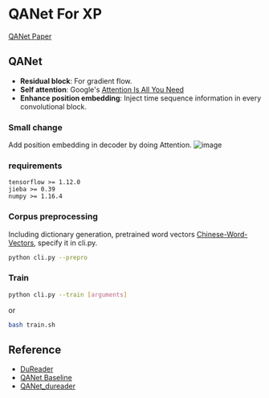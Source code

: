 # QANet For XP

[QANet Paper](https://arxiv.org/abs/1804.09541)

## QANet
- **Residual block**: For gradient flow.
- **Self attention**: Google's [Attention Is All You Need](https://arxiv.org/abs/1706.03762)
- **Enhance position embedding**: Inject time sequence information in every convolutional block.

### Small change
Add position embedding in decoder by doing Attention.
![image](https://github.com/lizhaoliu-Lec/QANet_dureader/blob/master/images/equation.png)

### requirements
```
tensorflow >= 1.12.0
jieba >= 0.39
numpy >= 1.16.4
```

### Corpus preprocessing
Including dictionary generation, pretrained word vectors [Chinese-Word-Vectors](https://github.com/Embedding/Chinese-Word-Vectors), specify it in cli.py.

```bash
python cli.py --prepro
```

### Train
```bash
python cli.py --train [arguments]
```

or
```bash
bash train.sh
```

## Reference
- [DuReader](https://github.com/baidu/DuReader)
- [QANet Baseline](https://github.com/NLPLearn/QANet)
- [QANet_dureader](https://github.com/SeanLee97/QANet_dureader)
